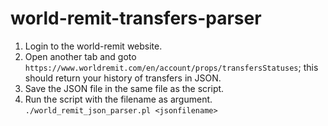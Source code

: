 # world-remit-transfers-parser

1. Login to the world-remit website.
2. Open another tab and goto `https://www.worldremit.com/en/account/props/transfersStatuses`; this should return your history of transfers in JSON.
3. Save the JSON file in the same file as the script.
4. Run the script with the filename as argument. `./world_remit_json_parser.pl <jsonfilename>`
